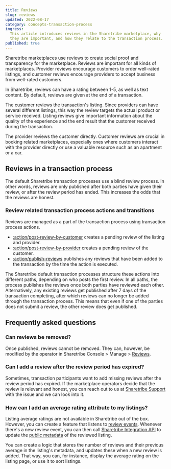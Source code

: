 ```yaml
---
title: Reviews
slug: reviews
updated: 2022-08-17
category: concepts-transaction-process
ingress:
  This article introduces reviews in the Sharetribe marketplace, why
  they are important, and how they relate to the transaction process.
published: true
---
```


Sharetribe marketplaces use reviews to create social proof and
transparency for the marketplace. Reviews are important for all kinds of
marketplaces. Provider reviews encourage customers to order well-rated
listings, and customer reviews encourage providers to accept business
from well-rated customers.

In Sharetribe, reviews can have a rating between 1-5, as well as text
content. By default, reviews are given at the end of a transaction.

The customer reviews the transaction's listing. Since providers can have
several different listings, this way the review targets the actual
product or service received. Listing reviews give important information
about the quality of the experience and the end result that the customer
received during the transaction.

The provider reviews the customer directly. Customer reviews are crucial
in booking related marketplaces, especially ones where customers
interact with the provider directly or use a valuable resource such as
an apartment or a car.

## Reviews in a transaction process

The default Sharetribe transaction processes use a blind review process.
In other words, reviews are only published after both parties have given
their review, or after the review period has ended. This increases the
odds that the reviews are honest.

### Review related transaction process actions and transitions

Reviews are managed as a part of the transaction process using
transaction process actions.

- [:action/post-review-by-customer](/references/transaction-process-actions/#actionpost-review-by-customer)
  creates a pending review of the listing and provider.
- [:action/post-review-by-provider](/references/transaction-process-actions/#actionpost-review-by-provider)
  creates a pending review of the customer.
- [:action/publish-reviews](/references/transaction-process-actions/#actionpublish-reviews)
  publishes any reviews that have been added to the transaction by the
  time the action is executed.

The Sharetribe default transaction processes structure these actions
into different paths, depending on who posts the first review. In all
paths, the process publishes the reviews once both parties have reviewed
each other. Alternatively, any existing reviews get published after 7
days of the transaction completing, after which reviews can no longer be
added through the transaction process. This means that even if one of
the parties does not submit a review, the other review does get
published.

## Frequently asked questions

### Can reviews be removed?

Once published, reviews cannot be removed. They can, however, be
modified by the operator in Sharetribe Console > Manage >
[Reviews](https://console.sharetribe.com/reviews).

### Can I add a review after the review period has expired?

Sometimes, transaction participants want to add missing reviews after
the review period has expired. If the marketplace operators decide that
the review is relevant and honest, you can reach out to us at
[Sharetribe Support](mailto:flex-support@sharetribe.com) with the issue
and we can look into it.

### How can I add an average rating attribute to my listings?

Listing average ratings are not available in Sharetribe out of the box.
However, you can create a feature that listens to
[review events](/how-to/reacting-to-events/). Whenever there's a new
review event, you can then call
[Sharetribe Integration API](https://www.sharetribe.com/api-reference/integration.html)
to update the [public metadata](/references/extended-data/#metadata) of
the reviewed listing.

You can create a logic that stores the number of reviews and their
previous average in the listing's metadata, and updates these when a new
review is added. That way, you can, for instance, display the average
rating on the listing page, or use it to sort listings.
